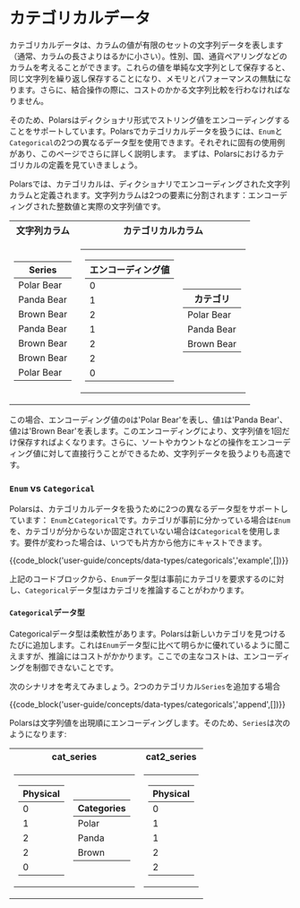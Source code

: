 # カテゴリカルデータ

カテゴリカルデータは、カラムの値が有限のセットの文字列データを表します（通常、カラムの長さよりはるかに小さい）。性別、国、通貨ペアリングなどのカラムを考えることができます。これらの値を単純な文字列として保存すると、同じ文字列を繰り返し保存することになり、メモリとパフォーマンスの無駄になります。さらに、結合操作の際に、コストのかかる文字列比較を行わなければなりません。

そのため、Polarsはディクショナリ形式でストリング値をエンコーディングすることをサポートしています。Polarsでカテゴリカルデータを扱うには、`Enum`と`Categorical`の2つの異なるデータ型を使用できます。それぞれに固有の使用例があり、このページでさらに詳しく説明します。
まずは、Polarsにおけるカテゴリカルの定義を見ていきましょう。

Polarsでは、カテゴリカルは、ディクショナリでエンコーディングされた文字列カラムと定義されます。文字列カラムは2つの要素に分割されます：エンコーディングされた整数値と実際の文字列値です。

<table>
<tr><th>文字列カラム </th><th>カテゴリカルカラム</th></tr>
<tr><td>
<table>
    <thead>
        <tr>
            <th>Series</th>
        </tr>
    </thead>
    <tbody>
        <tr>
            <td>Polar Bear</td>
        </tr>
        <tr>
            <td>Panda Bear</td>
        </tr>
        <tr>
            <td>Brown Bear</td>
        </tr>
        <tr>
            <td>Panda Bear</td>
        </tr>
        <tr>
            <td>Brown Bear</td>
        </tr>
        <tr>
            <td>Brown Bear</td>
        </tr>
        <tr>
            <td>Polar Bear</td>
        </tr>
    </tbody>
</table>
</td>
<td>
<table>
<tr>
<td>

<table>
    <thead>
        <tr>
            <th>エンコーディング値</th>
        </tr>
    </thead>
    <tbody>
        <tr>
            <td>0</td>
        </tr>
        <tr>
            <td>1</td>
        </tr>
        <tr>
            <td>2</td>
        </tr>
        <tr>
            <td>1</td>
        </tr>
        <tr>
            <td>2</td>
        </tr>
        <tr>
            <td>2</td>
        </tr>
        <tr>
            <td>0</td>
        </tr>
    </tbody>
</table>

</td>
<td>
<table>
    <thead>
        <tr>
            <th>カテゴリ</th>
        </tr>
    </thead>
    <tbody>
        <tr>
            <td>Polar Bear</td>
        </tr>
        <tr>
            <td>Panda Bear</td>
        </tr>
        <tr>
            <td>Brown Bear</td>
        </tr>
    </tbody>
</table>
</td>
</tr>
</table>
</td>
</tr>
</table>

この場合、エンコーディング値の`0`は'Polar Bear'を表し、値`1`は'Panda Bear'、値`2`は'Brown Bear'を表します。このエンコーディングにより、文字列値を1回だけ保存すればよくなります。さらに、ソートやカウントなどの操作をエンコーディング値に対して直接行うことができるため、文字列データを扱うよりも高速です。

### `Enum` vs `Categorical`

Polarsは、カテゴリカルデータを扱うために2つの異なるデータ型をサポートしています： `Enum`と`Categorical`です。カテゴリが事前に分かっている場合は`Enum`を、カテゴリが分からないか固定されていない場合は`Categorical`を使用します。要件が変わった場合は、いつでも片方から他方にキャストできます。

{{code_block('user-guide/concepts/data-types/categoricals','example',[])}}

上記のコードブロックから、`Enum`データ型は事前にカテゴリを要求するのに対し、`Categorical`データ型はカテゴリを推論することがわかります。

#### `Categorical`データ型

Categoricalデータ型は柔軟性があります。Polarsは新しいカテゴリを見つけるたびに追加します。これは`Enum`データ型に比べて明らかに優れているように聞こえますが、推論にはコストがかかります。ここでの主なコストは、エンコーディングを制御できないことです。

次のシナリオを考えてみましょう。2つのカテゴリカル`Series`を追加する場合

{{code_block('user-guide/concepts/data-types/categoricals','append',[])}}

Polarsは文字列値を出現順にエンコーディングします。そのため、`Series`は次のようになります:

<table>
<tr><th>cat_series </th><th>cat2_series</th></tr>
<tr><td>
<table>
<tr>
<td>
<table>
    <thead>
        <tr>
            <th>Physical</th>
        </tr>
    </thead>
    <tbody>
        <tr>
            <td>0</td>
        </tr>
        <tr>
            <td>1</td>
        </tr>
        <tr>
            <td>2</td>
        </tr>
        <tr>
            <td>2</td>
        </tr>
        <tr>
            <td>0</td>
        </tr>
    </tbody>
</table>

</td>
<td>
<table>
    <thead>
        <tr>
            <th>Categories</th>
        </tr>
    </thead>
    <tbody>
        <tr>
            <td>Polar</td>
        </tr>
        <tr>
            <td>Panda</td>
        </tr>
        <tr>
            <td>Brown</td>
        </tr>
    </tbody>
</table>

</td>
</tr>
</table>
</td>
<td>
<table>
<tr>
<td>
<table>
    <thead>
        <tr>
            <th>Physical</th>
        </tr>
    </thead>
    <tbody>
        <tr>
            <td>0</td>
        </tr>
        <tr>
            <td>1</td>
        </tr>
        <tr>
            <td>1</td>
        </tr>
        <tr>
            <td>2</td>
        </tr>
        <tr>
            <td>2</td>
        </tr>
    </tbody>
</table>
